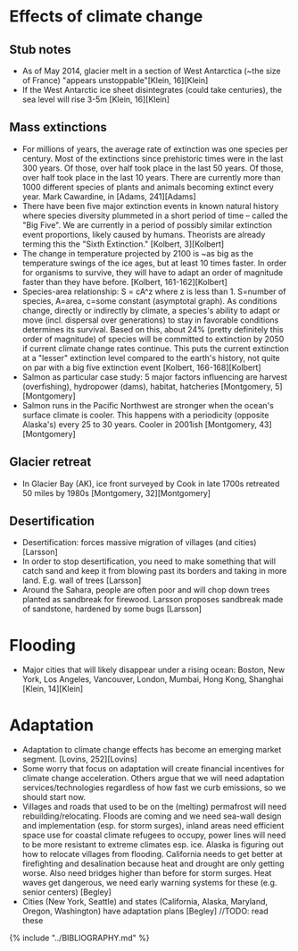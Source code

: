 # Effects of climate change

## Stub notes
* As of May 2014, glacier melt in a section of West Antarctica (~the size of France) "appears unstoppable"[Klein, 16][Klein]
* If the West Antarctic ice sheet disintegrates (could take centuries), the sea level will rise 3-5m [Klein, 16][Klein]

## Mass extinctions
* For millions of years, the average rate of extinction was one species per century. Most of the extinctions since prehistoric times were in the last 300 years. Of those, over half took place in the last 50 years. Of those, over half took place in the last 10 years. There are currently more than 1000 different species of plants and animals becoming extinct every year. Mark Cawardine, in [Adams, 241][Adams]
* There have been five major extinction events in known natural history where species diversity plummeted in a short period of time – called the "Big Five". We are currently in a period of possibly similar extinction event proportions, likely caused by humans. Theorists are already terming this the "Sixth Extinction." [Kolbert, 3][Kolbert]
* The change in temperature projected by 2100 is ~as big as the temperature swings of the ice ages, but at least 10 times faster. In order for organisms to survive, they will have to adapt an order of magnitude faster than they have before. [Kolbert, 161-162][Kolbert]
* Species-area relationship: S = cA^z where z is less than 1. S=number of species, A=area, c=some constant (asymptotal graph). As conditions change, directly or indirectly by climate, a species's ability to adapt or move (incl. dispersal over generations) to stay in favorable conditions determines its survival. Based on this, about 24% (pretty definitely this order of magnitude) of species will be committed to extinction by 2050 if current climate change rates continue. This puts the current extinction at a "lesser" extinction level compared to the earth's history, not quite on par with a big five extinction event [Kolbert, 166-168][Kolbert]
* Salmon as particular case study: 5 major factors influencing are harvest (overfishing), hydropower (dams), habitat, hatcheries [Montgomery, 5][Montgomery]
* Salmon runs in the Pacific Northwest are stronger when the ocean's surface climate is cooler. This happens with a periodicity (opposite Alaska's) every 25 to 30 years. Cooler in 2001ish [Montgomery, 43][Montgomery]

## Glacier retreat
* In Glacier Bay (AK), ice front surveyed by Cook in late 1700s retreated 50 miles by 1980s [Montgomery, 32][Montgomery]

## Desertification
* Desertification: forces massive migration of villages (and cities) [Larsson]
* In order to stop desertification, you need to make something that will catch sand and keep it from blowing past its borders and taking in more land. E.g. wall of trees [Larsson]
* Around the Sahara, people are often poor and will chop down trees planted as sandbreak for firewood. Larsson proposes sandbreak made of sandstone, hardened by some bugs [Larsson]

# Flooding
* Major cities that will likely disappear under a rising ocean: Boston, New York, Los Angeles, Vancouver, London, Mumbai, Hong Kong, Shanghai [Klein, 14][Klein]

# Adaptation
* Adaptation to climate change effects has become an emerging market segment. [Lovins, 252][Lovins]
* Some worry that focus on adaptation will create financial incentives for climate change acceleration. Others argue that we will need adaptation services/technologies regardless of how fast we curb emissions, so we should start now.
* Villages and roads that used to be on the (melting) permafrost will need rebuilding/relocating. Floods are coming and we need sea-wall design and implementation (esp. for storm surges), inland areas need efficient space use for coastal climate refugees to occupy, power lines will need to be more resistant to extreme climates esp. ice. Alaska is figuring out how to relocate villages from flooding. California needs to get better at firefighting and desalination because heat and drought are only getting worse. Also need bridges higher than before for storm surges. Heat waves get dangerous, we need early warning systems for these (e.g. senior centers) [Begley]
* Cities (New York, Seattle) and states (California, Alaska, Maryland, Oregon, Washington) have adaptation plans [Begley] //TODO: read these

{% include "../BIBLIOGRAPHY.md" %}
